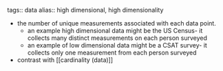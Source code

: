 tags:: data
alias:: high dimensional, high dimensionality

- the number of unique measurements associated with each data point.
	- an example high dimensional data might be the US Census- it collects many distinct measurements on each person surveyed
	- an example of low dimensional data might be a CSAT survey- it collects only one measurement from each person surveyed
- contrast with [[cardinality (data)]]